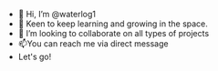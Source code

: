 - 👋 Hi, I’m @waterlog1
- 👀 Keen to keep learning and growing in the space.
- 💞️ I’m looking to collaborate on all types of projects 
- 📫You can reach me via direct message
- Let's go!
<!---
Waterlog1/Waterlog1 is a ✨ special ✨ repository because its `README.md` (this file) appears on your GitHub profile.
You can click the Preview link to take a look at your changes.
--->
